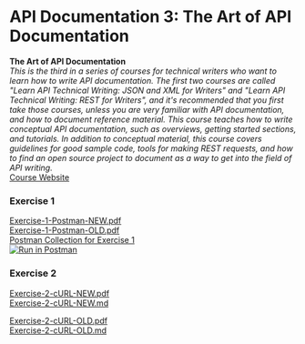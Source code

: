 # API Documentation 3: The Art of API Documentation
**The Art of API Documentation**  
_This is the third in a series of courses for technical writers who want to learn how to write API documentation. The first two courses are called "Learn API Technical Writing: JSON and XML for Writers" and "Learn API Technical Writing: REST for Writers", and it's recommended that you first take those courses, unless you are very familiar with API documentation, and how to document reference material.  This course teaches how to write conceptual API documentation, such as overviews, getting started sections, and tutorials. In addition to conceptual material, this course covers guidelines for good sample code, tools for making REST requests, and how to find an open source project to document as a way to get into the field of API writing._  
[Course Website](https://www.udemy.com/the-art-of-api-documentation/)  
  
  
### Exercise 1
[Exercise-1-Postman-NEW.pdf](./Exercise-1-Postman-NEW.pdf)   
[Exercise-1-Postman-OLD.pdf](./Exercise-1-Postman-OLD.pdf)  
[Postman Collection for Exercise 1](https://www.getpostman.com/collections/190d211cb6a382d0ce7d)  
[![Run in Postman](https://run.pstmn.io/button.svg)](https://app.getpostman.com/run-collection/190d211cb6a382d0ce7d)

### Exercise 2
[Exercise-2-cURL-NEW.pdf](./Exercise-2-cURL-NEW.pdf)  
[Exercise-2-cURL-NEW.md](./Exercise-2-cURL-NEW.md)  
  
[Exercise-2-cURL-OLD.pdf](./Exercise-2-cURL-OLD.pdf)  
[Exercise-2-cURL-OLD.md](./Exercise-2-cURL-OLD.md)  
